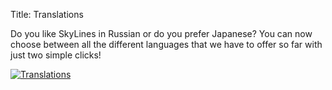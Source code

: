 Title: Translations

Do you like SkyLines in Russian or do you prefer Japanese? You can now choose
between all the different languages that we have to offer so far with just two
simple clicks!

[![Translations]({filename}/images/translations-2.png)]({filename}/images/translations-2.png)
